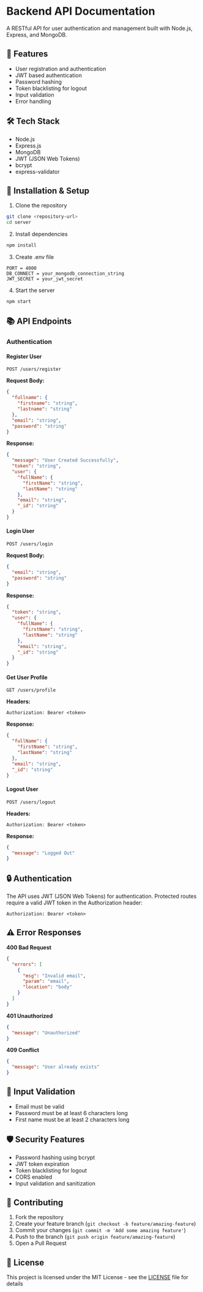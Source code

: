 # Backend API Documentation

A RESTful API for user authentication and management built with Node.js, Express, and MongoDB.

## 🚀 Features

- User registration and authentication
- JWT based authentication
- Password hashing
- Token blacklisting for logout
- Input validation
- Error handling

## 🛠️ Tech Stack

- Node.js
- Express.js
- MongoDB
- JWT (JSON Web Tokens)
- bcrypt
- express-validator

## 🔧 Installation & Setup

1. Clone the repository
```bash
git clone <repository-url>
cd server
```

2. Install dependencies
```bash
npm install
```

3. Create .env file
```env
PORT = 4000
DB_CONNECT = your_mongodb_connection_string
JWT_SECRET = your_jwt_secret
```

4. Start the server
```bash
npm start
```

## 📚 API Endpoints

### Authentication

#### Register User
```http
POST /users/register
```

**Request Body:**
```json
{
  "fullname": {
    "firstname": "string",
    "lastname": "string"
  },
  "email": "string",
  "password": "string"
}
```

**Response:**
```json
{
  "message": "User Created Successfully",
  "token": "string",
  "user": {
    "fullName": {
      "firstName": "string",
      "lastName": "string"
    },
    "email": "string",
    "_id": "string"
  }
}
```

#### Login User
```http
POST /users/login
```

**Request Body:**
```json
{
  "email": "string",
  "password": "string"
}
```

**Response:**
```json
{
  "token": "string",
  "user": {
    "fullName": {
      "firstName": "string",
      "lastName": "string"
    },
    "email": "string",
    "_id": "string"
  }
}
```

#### Get User Profile
```http
GET /users/profile
```

**Headers:**
```
Authorization: Bearer <token>
```

**Response:**
```json
{
  "fullName": {
    "firstName": "string",
    "lastName": "string"
  },
  "email": "string",
  "_id": "string"
}
```

#### Logout User
```http
POST /users/logout
```

**Headers:**
```
Authorization: Bearer <token>
```

**Response:**
```json
{
  "message": "Logged Out"
}
```

## 🔒 Authentication

The API uses JWT (JSON Web Tokens) for authentication. Protected routes require a valid JWT token in the Authorization header:

```http
Authorization: Bearer <token>
```

## ⚠️ Error Responses

**400 Bad Request**
```json
{
  "errors": [
    {
      "msg": "Invalid email",
      "param": "email",
      "location": "body"
    }
  ]
}
```

**401 Unauthorized**
```json
{
  "message": "Unauthorized"
}
```

**409 Conflict**
```json
{
  "message": "User already exists"
}
```

## 📝 Input Validation

- Email must be valid
- Password must be at least 6 characters long
- First name must be at least 2 characters long

## 🛡️ Security Features

- Password hashing using bcrypt
- JWT token expiration
- Token blacklisting for logout
- CORS enabled
- Input validation and sanitization

## 🤝 Contributing

1. Fork the repository
2. Create your feature branch (`git checkout -b feature/amazing-feature`)
3. Commit your changes (`git commit -m 'Add some amazing feature'`)
4. Push to the branch (`git push origin feature/amazing-feature`)
5. Open a Pull Request

## 📄 License

This project is licensed under the MIT License - see the [LICENSE](LICENSE) file for details
